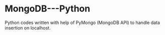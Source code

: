 # MongoDB---Python
Python codes written with help of PyMongo (MongoDB API) to handle data insertion on localhost.

